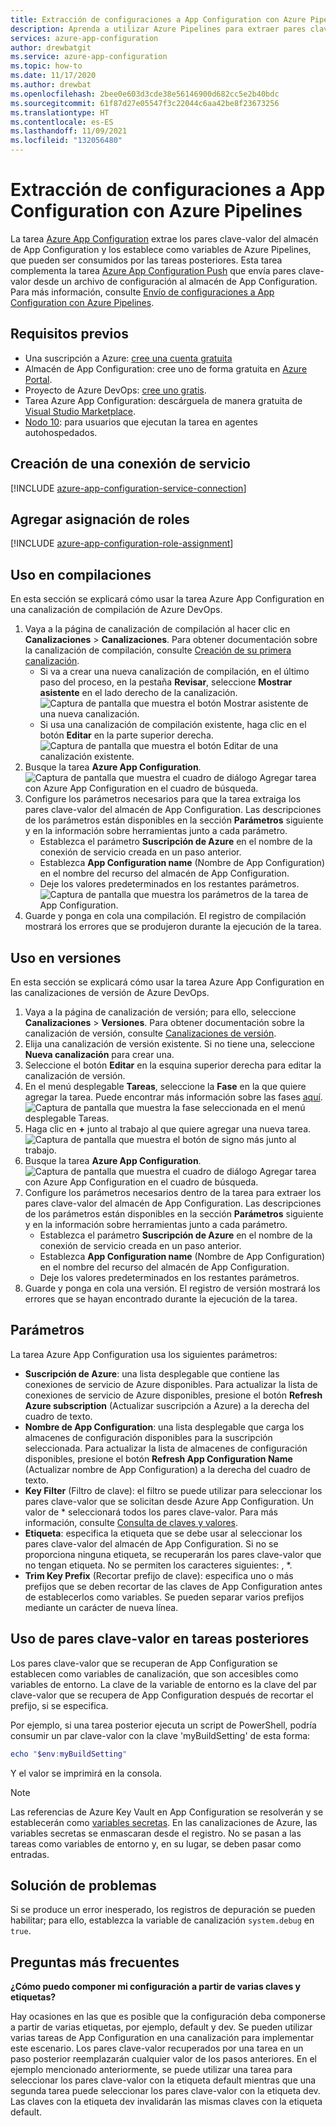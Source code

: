 ```yaml
---
title: Extracción de configuraciones a App Configuration con Azure Pipelines
description: Aprenda a utilizar Azure Pipelines para extraer pares clave-valor a un almacén de App Configuration
services: azure-app-configuration
author: drewbatgit
ms.service: azure-app-configuration
ms.topic: how-to
ms.date: 11/17/2020
ms.author: drewbat
ms.openlocfilehash: 2bee0e603d3cde38e56146900d682cc5e2b40bdc
ms.sourcegitcommit: 61f87d27e05547f3c22044c6aa42be8f23673256
ms.translationtype: HT
ms.contentlocale: es-ES
ms.lasthandoff: 11/09/2021
ms.locfileid: "132056480"
---
```

# <a name="pull-settings-to-app-configuration-with-azure-pipelines"></a>Extracción de configuraciones a App Configuration con Azure Pipelines

La tarea [Azure App Configuration](https://marketplace.visualstudio.com/items?itemName=AzureAppConfiguration.azure-app-configuration-task) extrae los pares clave-valor del almacén de App Configuration y los establece como variables de Azure Pipelines, que pueden ser consumidos por las tareas posteriores. Esta tarea complementa la tarea [Azure App Configuration Push](https://marketplace.visualstudio.com/items?itemName=AzureAppConfiguration.azure-app-configuration-task-push) que envía pares clave-valor desde un archivo de configuración al almacén de App Configuration. Para más información, consulte [Envío de configuraciones a App Configuration con Azure Pipelines](push-kv-devops-pipeline.md).

## <a name="prerequisites"></a>Requisitos previos

- Una suscripción a Azure: [cree una cuenta gratuita](https://azure.microsoft.com/free/)
- Almacén de App Configuration: cree uno de forma gratuita en [Azure Portal](https://portal.azure.com).
- Proyecto de Azure DevOps: [cree uno gratis](https://go.microsoft.com/fwlink/?LinkId=2014881).
- Tarea Azure App Configuration: descárguela de manera gratuita de [Visual Studio Marketplace](https://marketplace.visualstudio.com/items?itemName=AzureAppConfiguration.azure-app-configuration-task#:~:text=Navigate%20to%20the%20Tasks%20tab,the%20Azure%20App%20Configuration%20instance.). 
- [Nodo 10](https://nodejs.org/en/blog/release/v10.21.0/): para usuarios que ejecutan la tarea en agentes autohospedados. 

## <a name="create-a-service-connection"></a>Creación de una conexión de servicio

[!INCLUDE [azure-app-configuration-service-connection](../../includes/azure-app-configuration-service-connection.md)]

## <a name="add-role-assignment"></a>Agregar asignación de roles

[!INCLUDE [azure-app-configuration-role-assignment](../../includes/azure-app-configuration-role-assignment.md)]

## <a name="use-in-builds"></a>Uso en compilaciones

En esta sección se explicará cómo usar la tarea Azure App Configuration en una canalización de compilación de Azure DevOps.

1. Vaya a la página de canalización de compilación al hacer clic en **Canalizaciones** > **Canalizaciones**. Para obtener documentación sobre la canalización de compilación, consulte [Creación de su primera canalización](/azure/devops/pipelines/create-first-pipeline?tabs=net%2Ctfs-2018-2%2Cbrowser).
      - Si va a crear una nueva canalización de compilación, en el último paso del proceso, en la pestaña **Revisar**, seleccione **Mostrar asistente** en el lado derecho de la canalización.
      ![Captura de pantalla que muestra el botón Mostrar asistente de una nueva canalización.](./media/new-pipeline-show-assistant.png)
      - Si usa una canalización de compilación existente, haga clic en el botón **Editar** en la parte superior derecha.
      ![Captura de pantalla que muestra el botón Editar de una canalización existente.](./media/existing-pipeline-show-assistant.png)
1. Busque la tarea **Azure App Configuration**.
![Captura de pantalla que muestra el cuadro de diálogo Agregar tarea con Azure App Configuration en el cuadro de búsqueda.](./media/add-azure-app-configuration-task.png)
1. Configure los parámetros necesarios para que la tarea extraiga los pares clave-valor del almacén de App Configuration. Las descripciones de los parámetros están disponibles en la sección **Parámetros** siguiente y en la información sobre herramientas junto a cada parámetro.
      - Establezca el parámetro **Suscripción de Azure** en el nombre de la conexión de servicio creada en un paso anterior.
      - Establezca **App Configuration name** (Nombre de App Configuration) en el nombre del recurso del almacén de App Configuration.
      - Deje los valores predeterminados en los restantes parámetros.
![Captura de pantalla que muestra los parámetros de la tarea de App Configuration.](./media/azure-app-configuration-parameters.png)
1. Guarde y ponga en cola una compilación. El registro de compilación mostrará los errores que se produjeron durante la ejecución de la tarea.

## <a name="use-in-releases"></a>Uso en versiones

En esta sección se explicará cómo usar la tarea Azure App Configuration en las canalizaciones de versión de Azure DevOps.

1. Vaya a la página de canalización de versión; para ello, seleccione **Canalizaciones** > **Versiones**. Para obtener documentación sobre la canalización de versión, consulte [Canalizaciones de versión](/azure/devops/pipelines/release).
1. Elija una canalización de versión existente. Si no tiene una, seleccione **Nueva canalización** para crear una.
1. Seleccione el botón **Editar** en la esquina superior derecha para editar la canalización de versión.
1. En el menú desplegable **Tareas**, seleccione la **Fase** en la que quiere agregar la tarea. Puede encontrar más información sobre las fases [aquí](/azure/devops/pipelines/release/environments).
![Captura de pantalla que muestra la fase seleccionada en el menú desplegable Tareas.](./media/pipeline-stage-tasks.png)
1. Haga clic en **+** junto al trabajo al que quiere agregar una nueva tarea.
![Captura de pantalla que muestra el botón de signo más junto al trabajo.](./media/add-task-to-job.png)
1. Busque la tarea **Azure App Configuration**.
![Captura de pantalla que muestra el cuadro de diálogo Agregar tarea con Azure App Configuration en el cuadro de búsqueda.](./media/add-azure-app-configuration-task.png)
1. Configure los parámetros necesarios dentro de la tarea para extraer los pares clave-valor del almacén de App Configuration. Las descripciones de los parámetros están disponibles en la sección **Parámetros** siguiente y en la información sobre herramientas junto a cada parámetro.
      - Establezca el parámetro **Suscripción de Azure** en el nombre de la conexión de servicio creada en un paso anterior.
      - Establezca **App Configuration name** (Nombre de App Configuration) en el nombre del recurso del almacén de App Configuration.
      - Deje los valores predeterminados en los restantes parámetros.
1. Guarde y ponga en cola una versión. El registro de versión mostrará los errores que se hayan encontrado durante la ejecución de la tarea.

## <a name="parameters"></a>Parámetros

La tarea Azure App Configuration usa los siguientes parámetros:

- **Suscripción de Azure**: una lista desplegable que contiene las conexiones de servicio de Azure disponibles. Para actualizar la lista de conexiones de servicio de Azure disponibles, presione el botón **Refresh Azure subscription** (Actualizar suscripción a Azure) a la derecha del cuadro de texto.
- **Nombre de App Configuration**: una lista desplegable que carga los almacenes de configuración disponibles para la suscripción seleccionada. Para actualizar la lista de almacenes de configuración disponibles, presione el botón **Refresh App Configuration Name** (Actualizar nombre de App Configuration) a la derecha del cuadro de texto.
- **Key Filter** (Filtro de clave): el filtro se puede utilizar para seleccionar los pares clave-valor que se solicitan desde Azure App Configuration. Un valor de * seleccionará todos los pares clave-valor. Para más información, consulte [Consulta de claves y valores](concept-key-value.md#query-key-values).
- **Etiqueta**: especifica la etiqueta que se debe usar al seleccionar los pares clave-valor del almacén de App Configuration. Si no se proporciona ninguna etiqueta, se recuperarán los pares clave-valor que no tengan etiqueta. No se permiten los caracteres siguientes: , *.
- **Trim Key Prefix** (Recortar prefijo de clave): especifica uno o más prefijos que se deben recortar de las claves de App Configuration antes de establecerlos como variables. Se pueden separar varios prefijos mediante un carácter de nueva línea.

## <a name="use-key-values-in-subsequent-tasks"></a>Uso de pares clave-valor en tareas posteriores

Los pares clave-valor que se recuperan de App Configuration se establecen como variables de canalización, que son accesibles como variables de entorno. La clave de la variable de entorno es la clave del par clave-valor que se recupera de App Configuration después de recortar el prefijo, si se especifica.

Por ejemplo, si una tarea posterior ejecuta un script de PowerShell, podría consumir un par clave-valor con la clave 'myBuildSetting' de esta forma:
```powershell
echo "$env:myBuildSetting"
```
Y el valor se imprimirá en la consola.

> [!NOTE]
> Las referencias de Azure Key Vault en App Configuration se resolverán y se establecerán como [variables secretas](/azure/devops/pipelines/process/variables#secret-variables). En las canalizaciones de Azure, las variables secretas se enmascaran desde el registro. No se pasan a las tareas como variables de entorno y, en su lugar, se deben pasar como entradas. 

## <a name="troubleshooting"></a>Solución de problemas

Si se produce un error inesperado, los registros de depuración se pueden habilitar; para ello, establezca la variable de canalización `system.debug` en `true`.

## <a name="faq"></a>Preguntas más frecuentes

**¿Cómo puedo componer mi configuración a partir de varias claves y etiquetas?**

Hay ocasiones en las que es posible que la configuración deba componerse a partir de varias etiquetas, por ejemplo, default y dev. Se pueden utilizar varias tareas de App Configuration en una canalización para implementar este escenario. Los pares clave-valor recuperados por una tarea en un paso posterior reemplazarán cualquier valor de los pasos anteriores. En el ejemplo mencionado anteriormente, se puede utilizar una tarea para seleccionar los pares clave-valor con la etiqueta default mientras que una segunda tarea puede seleccionar los pares clave-valor con la etiqueta dev. Las claves con la etiqueta dev invalidarán las mismas claves con la etiqueta default.
